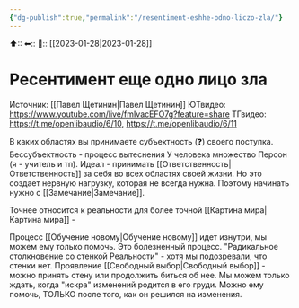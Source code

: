 ```yaml
---
{"dg-publish":true,"permalink":"/resentiment-eshhe-odno-liczo-zla/"}
---
```



⬆::
⬅::
📅:: [[2023-01-28\|2023-01-28]]

# Ресентимент еще одно лицо зла
Источник: [[Павел Щетинин\|Павел Щетинин]]
ЮТвидео: https://www.youtube.com/live/fmIvacEFO7g?feature=share
ТГвидео: https://t.me/openlibaudio/6/10, https://t.me/openlibaudio/6/11

В каких областях вы принимаете субъектность (❓) своего поступка.
Бессубъектность - процесс вытеснения
У человека множество Персон (я - учитель и тп).
Идеал - принимать [[Ответственность\|Ответственность]] за себя во всех областях своей жизни. Но это создает нервную нагрузку, которая не всегда нужна. Поэтому начинать нужно с [[Замечание\|Замечание]].

Точнее относится к реальности для более точной [[Картина мира\|Картина мира]] - 

Процесс [[Обучение новому\|Обучение новому]] идет изнутри, мы можем ему только помочь. Это болезненный процесс.
"Радикальное столкновение со стенкой Реальности" - хотя мы подозревали, что стенки нет. 
Проявление [[Свободный выбор\|Свободный выбор]] - можно принять стену или продолжить биться об нее. Мы можем только ждать, когда "искра" изменений родится в его груди. Можно ему помочь, ТОЛЬКО после того, как он решился на изменения.





